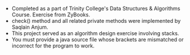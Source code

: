 - Completed as a part of Trinity College's Data Structures & Algorithms Course. Exercise from ZyBooks.
- check() method and all related private methods were implemented by Saqlain Anjum.
- This project served as an algorithm design exercise involving stacks.
- You must provide a java source file whose brackets are mismatched or incorrect for the program to work.
